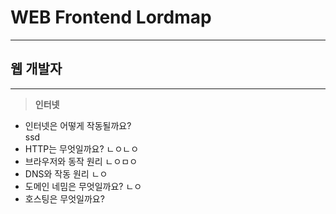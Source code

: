 # WEB Frontend Lordmap
----------------------
## 웹 개발자
---------------

> __인터넷__
+ 인터넷은 어떻게 작동될까요?   
ssd
+ HTTP는 무엇일까요?
ㄴㅇㄴㅇ
+ 브라우저와 동작 원리
ㄴㅇㅁㅇ
+ DNS와 작동 원리
ㄴㅇ
+ 도메인 네밈은 무엇일까요?
ㄴㅇ
+ 호스팅은 무엇일까요?



